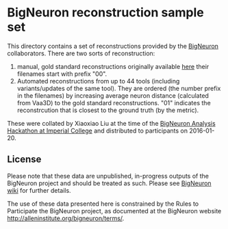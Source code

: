 # BigNeuron reconstruction sample set

This directory contains a set of reconstructions provided by the 
[BigNeuron](alleninstitute.org/bigneuron/) collaborators. There are two sorts
of reconstruction:

1. manual, gold standard reconstructions originally available 
   [here](https://github.com/BigNeuron/docs/wiki/Neuron-Annotation-Data)
   their filenames start with prefix "00".
2. Automated reconstructions from up to 44 tools (including variants/updates
   of the same tool). They are ordered (the number prefix in the filenames)
   by increasing average neuron distance (calculated from Vaa3D) to the gold
   standard reconstructions. "01" indicates the reconstrcution that is closest to
   the ground truth (by the metric).

These were collated by Xiaoxiao Liu at the time of the [BigNeuron Analysis 
Hackathon at Imperial College](https://github.com/BigNeuron/docs/wiki/BigNeuron-Imperial-Discussion-Notes)
and distributed to participants on 2016-01-20.

## License

Please note that these data are unpublished, in-progress outputs of the BigNeuron project
and should be treated as such. Please see [BigNeuron wiki](https://github.com/BigNeuron/docs/wiki/Neuron-Annotation-Data) for further details.

The use of these data presented here is constrained by the Rules to Participate
the BigNeuron project, as documented at the BigNeuron website http://alleninstitute.org/bigneuron/terms/.
